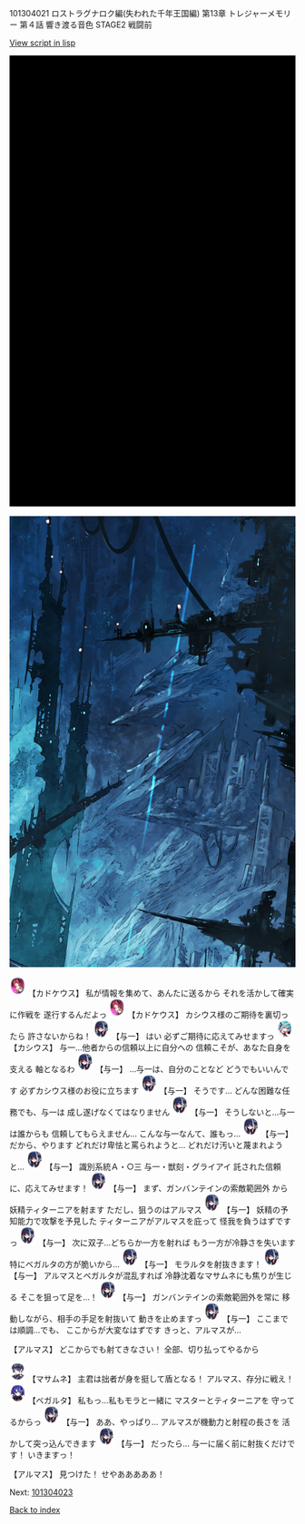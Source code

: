 101304021 ロストラグナロク編(失われた千年王国編) 第13章 トレジャーメモリー 第４話 響き渡る音色 STAGE2 戦闘前

[View script in lisp](../scripts/101304021.txt)

![bg_black.png](../images/backgrounds/bg_black.png)

![underground_world_1.png](../images/backgrounds/underground_world_1.png)

<img src="../images/units/3600411.png" alt="3600411.png" height="34"/>
【カドケウス】
私が情報を集めて、あんたに送るから
それを活かして確実に作戦を
遂行するんだよっ

<img src="../images/units/3600411.png" alt="3600411.png" height="34"/>
【カドケウス】
カシウス様のご期待を裏切ったら
許さないからね！

<img src="../images/units/3400511.png" alt="3400511.png" height="34"/>
【与一】
はい
必ずご期待に応えてみせますっ

<img src="../images/units/3303111.png" alt="3303111.png" height="34"/>
【カシウス】
与一…他者からの信頼以上に自分への
信頼こそが、あなた自身を支える
軸となるわ

<img src="../images/units/3400511.png" alt="3400511.png" height="34"/>
【与一】
…与一は、自分のことなど
どうでもいいんです
必ずカシウス様のお役に立ちます

<img src="../images/units/3400511.png" alt="3400511.png" height="34"/>
【与一】
そうです…
どんな困難な任務でも、与一は
成し遂げなくてはなりません

<img src="../images/units/3400511.png" alt="3400511.png" height="34"/>
【与一】
そうしないと…与一は誰からも
信頼してもらえません…
こんな与一なんて、誰もっ…

<img src="../images/units/3400511.png" alt="3400511.png" height="34"/>
【与一】
だから、やります
どれだけ卑怯と罵られようと…
どれだけ汚いと蔑まれようと…

<img src="../images/units/3400511.png" alt="3400511.png" height="34"/>
【与一】
識別系統Ａ・○三
与一・獣刻・グライアイ
託された信頼に、応えてみせます！

<img src="../images/units/3400511.png" alt="3400511.png" height="34"/>
【与一】
まず、ガンバンテインの索敵範囲外
から妖精ティターニアを射ます
ただし、狙うのはアルマス

<img src="../images/units/3400511.png" alt="3400511.png" height="34"/>
【与一】
妖精の予知能力で攻撃を予見した
ティターニアがアルマスを庇って
怪我を負うはずですっ

<img src="../images/units/3400511.png" alt="3400511.png" height="34"/>
【与一】
次に双子…どちらか一方を射れば
もう一方が冷静さを失います
特にベガルタの方が脆いから…

<img src="../images/units/3400511.png" alt="3400511.png" height="34"/>
【与一】
モラルタを射抜きます！

<img src="../images/units/3400511.png" alt="3400511.png" height="34"/>
【与一】
アルマスとベガルタが混乱すれば
冷静沈着なマサムネにも焦りが生じる
そこを狙って足を…！

<img src="../images/units/3400511.png" alt="3400511.png" height="34"/>
【与一】
ガンバンテインの索敵範囲外を常に
移動しながら、相手の手足を射抜いて
動きを止めますっ

<img src="../images/units/3400511.png" alt="3400511.png" height="34"/>
【与一】
ここまでは順調…でも、
ここからが大変なはずです
きっと、アルマスが…

【アルマス】
どこからでも射てきなさい！
全部、切り払ってやるから

<img src="../images/units/3100111.png" alt="3100111.png" height="34"/>
【マサムネ】
主君は拙者が身を挺して盾となる！
アルマス、存分に戦え！

<img src="../images/units/3104111.png" alt="3104111.png" height="34"/>
【ベガルタ】
私もっ…私もモラと一緒に
マスターとティターニアを
守ってるからっ

<img src="../images/units/3400511.png" alt="3400511.png" height="34"/>
【与一】
ああ、やっぱり…
アルマスが機動力と射程の長さを
活かして突っ込んできます

<img src="../images/units/3400511.png" alt="3400511.png" height="34"/>
【与一】
だったら…
与一に届く前に射抜くだけです！
いきますっ！

【アルマス】
見つけた！
せやあああああ！

Next: [101304023](101304023.md)

[Back to index](index.md)
